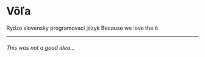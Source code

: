 # Vôľa
Rydzo slovensky programovaci jazyk
Because we love the ô
***



###### This was not a good idea...
